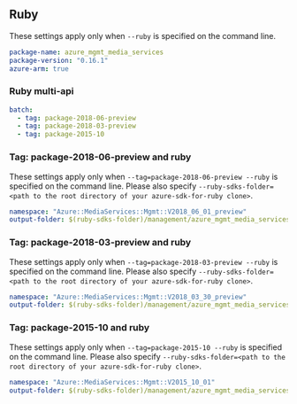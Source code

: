 ## Ruby

These settings apply only when `--ruby` is specified on the command line.

``` yaml
package-name: azure_mgmt_media_services
package-version: "0.16.1"
azure-arm: true
```

### Ruby multi-api

``` yaml $(ruby) && $(multiapi)
batch:
  - tag: package-2018-06-preview
  - tag: package-2018-03-preview
  - tag: package-2015-10
```

### Tag: package-2018-06-preview and ruby

These settings apply only when `--tag=package-2018-06-preview --ruby` is specified on the command line.
Please also specify `--ruby-sdks-folder=<path to the root directory of your azure-sdk-for-ruby clone>`.

``` yaml $(tag) == 'package-2018-06-preview' && $(ruby)
namespace: "Azure::MediaServices::Mgmt::V2018_06_01_preview"
output-folder: $(ruby-sdks-folder)/management/azure_mgmt_media_services/lib
```

### Tag: package-2018-03-preview and ruby

These settings apply only when `--tag=package-2018-03-preview --ruby` is specified on the command line.
Please also specify `--ruby-sdks-folder=<path to the root directory of your azure-sdk-for-ruby clone>`.

``` yaml $(tag) == 'package-2018-03-preview' && $(ruby)
namespace: "Azure::MediaServices::Mgmt::V2018_03_30_preview"
output-folder: $(ruby-sdks-folder)/management/azure_mgmt_media_services/lib
```

### Tag: package-2015-10 and ruby

These settings apply only when `--tag=package-2015-10 --ruby` is specified on the command line.
Please also specify `--ruby-sdks-folder=<path to the root directory of your azure-sdk-for-ruby clone>`.

``` yaml $(tag) == 'package-2015-10' && $(ruby)
namespace: "Azure::MediaServices::Mgmt::V2015_10_01"
output-folder: $(ruby-sdks-folder)/management/azure_mgmt_media_services/lib
```
